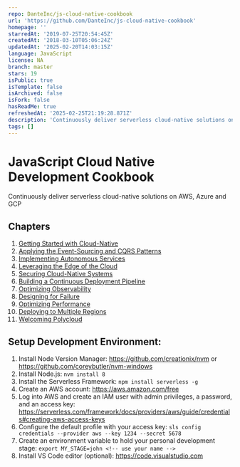 ```yaml
---
repo: DanteInc/js-cloud-native-cookbook
url: 'https://github.com/DanteInc/js-cloud-native-cookbook'
homepage: ''
starredAt: '2019-07-25T20:54:45Z'
createdAt: '2018-03-10T05:06:24Z'
updatedAt: '2025-02-20T14:03:15Z'
language: JavaScript
license: NA
branch: master
stars: 19
isPublic: true
isTemplate: false
isArchived: false
isFork: false
hasReadMe: true
refreshedAt: '2025-02-25T21:19:28.871Z'
description: 'Continuously deliver serverless cloud-native solutions on AWS, Azure and GCP'
tags: []
---
```


# JavaScript Cloud Native Development Cookbook

Continuously deliver serverless cloud-native solutions on AWS, Azure and GCP

## Chapters
1. [Getting Started with Cloud-Native](./ch1)
2. [Applying the Event-Sourcing and CQRS Patterns](./ch2)
3. [Implementing Autonomous Services](./ch3)
4. [Leveraging the Edge of the Cloud](./ch4)
5. [Securing Cloud-Native Systems](./ch5)
6. [Building a Continuous Deployment Pipeline](./ch6)
7. [Optimizing Observability](./ch7)
8. [Designing for Failure](./ch8)
9. [Optimizing Performance](./ch9)
10. [Deploying to Multiple Regions](./ch10)
11. [Welcoming Polycloud](./ch11)

## Setup Development Environment:

1. Install Node Version Manager: https://github.com/creationix/nvm or https://github.com/coreybutler/nvm-windows
2. Install Node.js: `nvm install 8`
3. Install the Serverless Framework: `npm install serverless -g`
4. Create an AWS account: https://aws.amazon.com/free
5. Log into AWS and create an IAM user with admin privileges, a password, and an access key: https://serverless.com/framework/docs/providers/aws/guide/credentials#creating-aws-access-keys
6. Configure the default profile with your access key: `sls config credentials --provider aws --key 1234 --secret 5678`
7. Create an environment variable to hold your personal development stage: `export MY_STAGE=john <!-- use your name -->`
8. Install VS Code editor (optional): https://code.visualstudio.com
